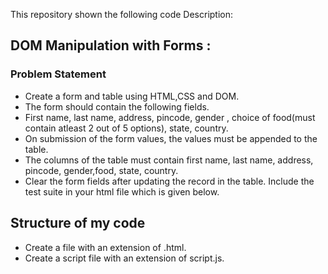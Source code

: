 This repository shown the following code Description:

## DOM Manipulation with Forms : ##
### Problem Statement ###
- Create a form and table using HTML,CSS and DOM.
- The form should contain the following fields.
- First name, last name, address, pincode, gender , choice of food(must contain atleast 2 out of 5 options), state, country.
- On submission of the form values, the values must be appended to the table.
- The columns of the table must contain first name, last name, address, pincode, gender,food, state, country.
- Clear the form fields after updating the record in the table.
Include the test suite in your html file which is given below.

## Structure of my code ##

- Create a file with an extension of .html.
- Create a script file with an extension of script.js.
